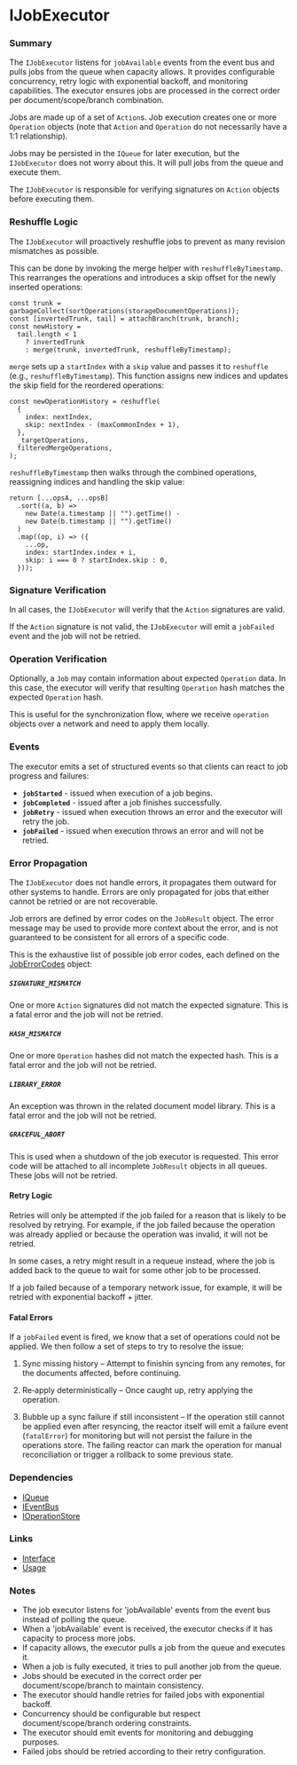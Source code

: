 # IJobExecutor

### Summary

The `IJobExecutor` listens for `jobAvailable` events from the event bus and pulls jobs from the queue when capacity allows. It provides configurable concurrency, retry logic with exponential backoff, and monitoring capabilities. The executor ensures jobs are processed in the correct order per document/scope/branch combination.

Jobs are made up of a set of `Action`s. Job execution creates one or more `Operation` objects (note that `Action` and `Operation` do not necessarily have a 1:1 relationship).

Jobs may be persisted in the `IQueue` for later execution, but the `IJobExecutor` does not worry about this. It will pull jobs from the queue and execute them.

The `IJobExecutor` is responsible for verifying signatures on `Action` objects before executing them.

### Reshuffle Logic

The `IJobExecutor` will proactively reshuffle jobs to prevent as many revision mismatches as possible.

This can be done by invoking the merge helper with `reshuffleByTimestamp`. This rearranges the operations and introduces a skip offset for the newly inserted operations:

```tsx
const trunk = garbageCollect(sortOperations(storageDocumentOperations));
const [invertedTrunk, tail] = attachBranch(trunk, branch);
const newHistory =
  tail.length < 1
    ? invertedTrunk
    : merge(trunk, invertedTrunk, reshuffleByTimestamp);
```

`merge` sets up a `startIndex` with a `skip` value and passes it to `reshuffle` (e.g., `reshuffleByTimestamp`). This function assigns new indices and updates the skip field for the reordered operations:

```tsx
const newOperationHistory = reshuffle(
  {
    index: nextIndex,
    skip: nextIndex - (maxCommonIndex + 1),
  },
  _targetOperations,
  filteredMergeOperations,
);
```

`reshuffleByTimestamp` then walks through the combined operations, reassigning indices and handling the skip value:

```tsx
return [...opsA, ...opsB]
  .sort((a, b) =>
    new Date(a.timestamp || "").getTime() -
    new Date(b.timestamp || "").getTime()
  )
  .map((op, i) => ({
    ...op,
    index: startIndex.index + i,
    skip: i === 0 ? startIndex.skip : 0,
  }));
```

### Signature Verification

In all cases, the `IJobExecutor` will verify that the `Action` signatures are valid.

If the `Action` signature is not valid, the `IJobExecutor` will emit a `jobFailed` event and the job will not be retried.

### Operation Verification 

Optionally, a `Job` may contain information about expected `Operation` data. In this case, the executor will verify that resulting `Operation` hash matches the expected `Operation` hash.

This is useful for the synchronization flow, where we receive `operation` objects over a network and need to apply them locally.

### Events

The executor emits a set of structured events so that clients can react to job progress and failures:

- **`jobStarted`** - issued when execution of a job begins.
- **`jobCompleted`** - issued after a job finishes successfully.
- **`jobRetry`** - issued when execution throws an error and the executor will retry the job.
- **`jobFailed`** - issued when execution throws an error and will not be retried.

### Error Propagation

The `IJobExecutor` does not handle errors, it propagates them outward for other systems to handle. Errors are only propagated for jobs that either cannot be retried or are not recoverable.

Job errors are defined by error codes on the `JobResult` object. The error message may be used to provide more context about the error, and is not guaranteed to be consistent for all errors of a specific code.

This is the exhaustive list of possible job error codes, each defined on the [JobErrorCodes](interface.md) object:

##### `SIGNATURE_MISMATCH`

One or more `Action` signatures did not match the expected signature. This is a fatal error and the job will not be retried.

##### `HASH_MISMATCH`

One or more `Operation` hashes did not match the expected hash. This is a fatal error and the job will not be retried.

##### `LIBRARY_ERROR`

An exception was thrown in the related document model library. This is a fatal error and the job will not be retried.

##### `GRACEFUL_ABORT`

This is used when a shutdown of the job executor is requested. This error code will be attached to all incomplete `JobResult` objects in all queues. These jobs will not be retried.

#### Retry Logic

Retries will only be attempted if the job failed for a reason that is likely to be resolved by retrying. For example, if the job failed because the operation was already applied or because the operation was invalid, it will not be retried.

In some cases, a retry might result in a requeue instead, where the job is added back to the queue to wait for some other job to be processed.

If a job failed because of a temporary network issue, for example, it will be retried with exponential backoff + jitter.

#### Fatal Errors

If a `jobFailed` event is fired, we know that a set of operations could not be applied. We then follow a set of steps to try to resolve the issue:

1. Sync missing history – Attempt to finishin syncing from any remotes, for the documents affected, before continuing.

2. Re‑apply deterministically – Once caught up, retry applying the operation.

3. Bubble up a sync failure if still inconsistent – If the operation still cannot be applied even after resyncing, the reactor itself will emit a failure event (`fatalError`) for monitoring but will not persist the failure in the operations store. The failing reactor can mark the operation for manual reconciliation or trigger a rollback to some previous state.

### Dependencies

- [IQueue](../Queue/index.md)
- [IEventBus](../Events/index.md)
- [IOperationStore](../Reactor/Interfaces/IOperationStore.md)

### Links

- [Interface](interface.md)
- [Usage](usage.md)

### Notes

- The job executor listens for 'jobAvailable' events from the event bus instead of polling the queue.
- When a 'jobAvailable' event is received, the executor checks if it has capacity to process more jobs.
- If capacity allows, the executor pulls a job from the queue and executes it.
- When a job is fully executed, it tries to pull another job from the queue.
- Jobs should be executed in the correct order per document/scope/branch to maintain consistency.
- The executor should handle retries for failed jobs with exponential backoff.
- Concurrency should be configurable but respect document/scope/branch ordering constraints.
- The executor should emit events for monitoring and debugging purposes.
- Failed jobs should be retried according to their retry configuration.
